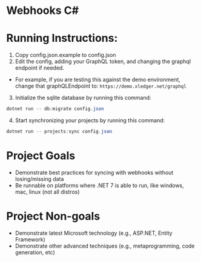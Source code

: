 # Webhooks C#

# Running Instructions:

1. Copy config.json.example to config.json
2. Edit the config, adding your GraphQL token, and changing the graphql endpoint if needed.
  - For example, if you are testing this against the demo environment, change that graphQLEndpoint to: `https://demo.xledger.net/graphql`
3. Initialize the sqlite database by running this command:

```powershell
dotnet run -- db:migrate config.json
```

4. Start synchronizing your projects by running this command:

```powershell
dotnet run -- projects:sync config.json
```

# Project Goals

- Demonstrate best practices for syncing with webhooks without losing/missing data
- Be runnable on platforms where .NET 7 is able to run, like windows, mac, linux (not all distros)

# Project Non-goals

- Demonstrate latest Microsoft technology (e.g., ASP.NET, Entity Framework)
- Demonstrate other advanced techniques (e.g., metaprogramming, code generation, etc)
